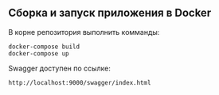 ## Сборка и запуск приложения в Docker

В корне репозитория выполнить комманды:
```
docker-compose build
docker-compose up
```

Swagger доступен по ссылке:
```
http://localhost:9000/swagger/index.html
```
